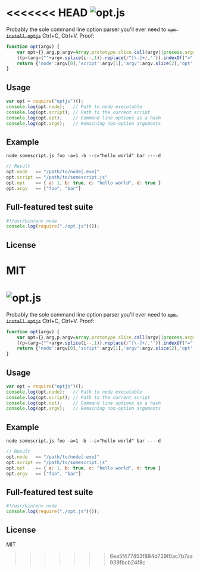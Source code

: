<<<<<<< HEAD
![opt.js](https://raw.github.com/dcodeIO/opt.js/master/opt.png)
======
Probably the sole command line option parser you'll ever need to <del>`npm install optjs`</del> Ctrl+C, Ctrl+V. Proof:

```js
function opt(argv) {
    var opt={},arg,p;argv=Array.prototype.slice.call(argv||process.argv);for(var i=2;i<argv.length;i++)if(argv[i].charAt(0)=='-')
    ((p=(arg=(""+argv.splice(i--,1)).replace(/^[\-]+/,'')).indexOf("="))>0?opt[arg.substring(0,p)]=arg.substring(p+1):opt[arg]=true);
    return {'node':argv[0],'script':argv[1],'argv':argv.slice(2),'opt':opt};
}
```

Usage
-----
```js
var opt = require("optjs")();
console.log(opt.node);   // Path to node executable
console.log(opt.script); // Path to the current script
console.log(opt.opt);    // Command line options as a hash
console.log(opt.argv);   // Remaining non-option arguments
```

Example
-------
`node somescript.js foo -a=1 -b --c="hello world" bar ----d`

```js
// Result
opt.node   == "/path/to/node[.exe]"
opt.script == "/path/to/somescript.js"
opt.opt    == { a: 1, b: true, c: "hello world", d: true }
opt.argv   == ["foo", "bar"]
```

Full-featured test suite
------------------------
```js
#!/usr/bin/env node
console.log(require("./opt.js")());
```

License
-------
MIT
=======
![opt.js](https://raw.github.com/dcodeIO/opt.js/master/opt.png)
======
Probably the sole command line option parser you'll ever need to <del>`npm install optjs`</del> Ctrl+C, Ctrl+V. Proof:

```js
function opt(argv) {
    var opt={},arg,p;argv=Array.prototype.slice.call(argv||process.argv);for(var i=2;i<argv.length;i++)if(argv[i].charAt(0)=='-')
    ((p=(arg=(""+argv.splice(i--,1)).replace(/^[\-]+/,'')).indexOf("="))>0?opt[arg.substring(0,p)]=arg.substring(p+1):opt[arg]=true);
    return {'node':argv[0],'script':argv[1],'argv':argv.slice(2),'opt':opt};
}
```

Usage
-----
```js
var opt = require("optjs")();
console.log(opt.node);   // Path to node executable
console.log(opt.script); // Path to the current script
console.log(opt.opt);    // Command line options as a hash
console.log(opt.argv);   // Remaining non-option arguments
```

Example
-------
`node somescript.js foo -a=1 -b --c="hello world" bar ----d`

```js
// Result
opt.node   == "/path/to/node[.exe]"
opt.script == "/path/to/somescript.js"
opt.opt    == { a: 1, b: true, c: "hello world", d: true }
opt.argv   == ["foo", "bar"]
```

Full-featured test suite
------------------------
```js
#!/usr/bin/env node
console.log(require("./opt.js")());
```

License
-------
MIT
>>>>>>> 6ea5f477453f884d729f0ac7b7aa939fbcb24f8c
